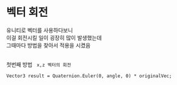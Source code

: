 # 벡터 회전

유니티로 벡터를 사용하다보니<br/>
이걸 회전시킬 일이 굉장히 많이 발생했는데<br/>
그때마다 방법을 찾아서 적용을 시켰음<br/>
<br/>


첫번째 방법&nbsp;&nbsp;&nbsp;`x,z 벡터의 회전`<br/>
```
Vector3 result = Quaternion.Euler(0, angle, 0) * originalVec;
```